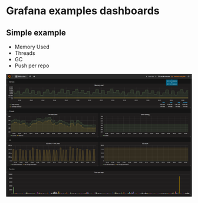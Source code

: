 # Grafana examples dashboards

## Simple example

* Memory Used
* Threads
* GC
* Push per repo

![image](img/grafana-bitbucket-dashboard.png)